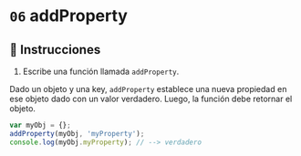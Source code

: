 # `06` addProperty

## 📝 Instrucciones

1. Escribe una función llamada `addProperty`.

Dado un objeto y una key, `addProperty` establece una nueva propiedad en ese objeto dado con un valor verdadero. Luego, la función debe retornar el objeto.

```Javascript
var myObj = {};
addProperty(myObj, 'myProperty');
console.log(myObj.myProperty); // --> verdadero
```
